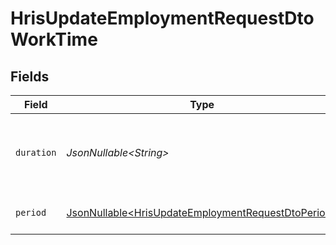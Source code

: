 # HrisUpdateEmploymentRequestDtoWorkTime


## Fields

| Field                                                                                                                  | Type                                                                                                                   | Required                                                                                                               | Description                                                                                                            | Example                                                                                                                |
| ---------------------------------------------------------------------------------------------------------------------- | ---------------------------------------------------------------------------------------------------------------------- | ---------------------------------------------------------------------------------------------------------------------- | ---------------------------------------------------------------------------------------------------------------------- | ---------------------------------------------------------------------------------------------------------------------- |
| `duration`                                                                                                             | *JsonNullable\<String>*                                                                                                | :heavy_minus_sign:                                                                                                     | The work time duration in ISO 8601 duration format                                                                     | P0Y0M0DT8H0M0S                                                                                                         |
| `period`                                                                                                               | [JsonNullable\<HrisUpdateEmploymentRequestDtoPeriod>](../../models/components/HrisUpdateEmploymentRequestDtoPeriod.md) | :heavy_minus_sign:                                                                                                     | The period of the work time                                                                                            | month                                                                                                                  |